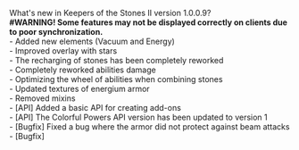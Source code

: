 What's new in Keepers of the Stones II version 1.0.0.9?<br />
**#WARNING! Some features may not be displayed correctly on clients due to poor synchronization.**
<br />- Added new elements (Vacuum and Energy)
<br />- Improved overlay with stars
<br />- The recharging of stones has been completely reworked
<br />- Completely reworked abilities damage
<br />- Optimizing the wheel of abilities when combining stones
<br />- Updated textures of energium armor
<br />- Removed mixins
<br />- [API] Added a basic API for creating add-ons
<br />- [API] The Colorful Powers API version has been updated to version 1
<br />- [Bugfix] Fixed a bug where the armor did not protect against beam attacks
<br />- [Bugfix]